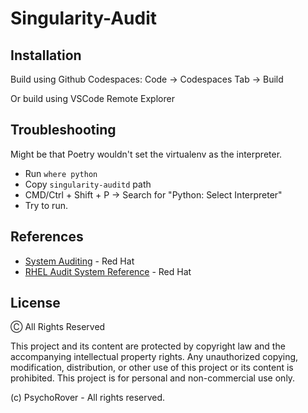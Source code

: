 
# Singularity-Audit

## Installation

Build using Github Codespaces: Code -> Codespaces Tab -> Build

Or build using VSCode Remote Explorer

    
## Troubleshooting
Might be that Poetry wouldn't set the virtualenv as the interpreter.
- Run `where python`
- Copy `singularity-auditd` path
- CMD/Ctrl + Shift + P -> Search for "Python: Select Interpreter"
- Try to run.


## References 

- [System Auditing](https://access.redhat.com/documentation/en-us/red_hat_enterprise_linux/7/html/security_guide/chap-system_auditing#sec-audit_system_architecture) - Red Hat
- [RHEL Audit System Reference](https://access.redhat.com/articles/4409591#audit-record-types-2) - Red Hat


## License

Ⓒ All Rights Reserved

This project and its content are protected by copyright law and the accompanying intellectual property rights. Any unauthorized copying, modification, distribution, or other use of this project or its content is prohibited. This project is for personal and non-commercial use only.

(c) PsychoRover - All rights reserved.

